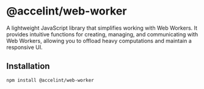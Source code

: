 # @accelint/web-worker

A lightweight JavaScript library that simplifies working with Web Workers. It provides intuitive functions for creating, managing, and communicating with Web Workers, allowing you to offload heavy computations and maintain a responsive UI.

## Installation

```sh
npm install @accelint/web-worker
```
